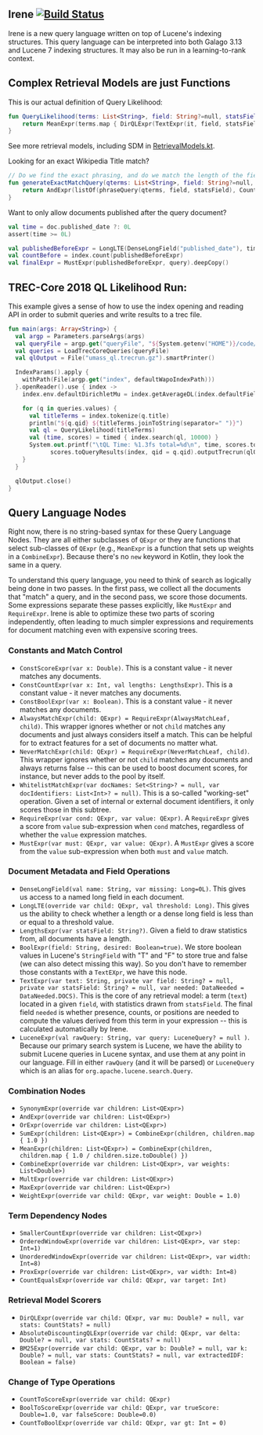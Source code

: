 ## Irene [![Build Status](https://travis-ci.org/jjfiv/irene.svg?branch=master)](https://travis-ci.org/jjfiv/irene)

Irene is a new query language written on top of Lucene's indexing structures. This query language can be interpreted into both Galago 3.13 and Lucene 7 indexing structures. It may also be run in a learning-to-rank context.

## Complex Retrieval Models are just Functions

This is our actual definition of Query Likelihood:

```kotlin
fun QueryLikelihood(terms: List<String>, field: String?=null, statsField: String?=null, mu: Double? = null): QExpr {
    return MeanExpr(terms.map { DirQLExpr(TextExpr(it, field, statsField), mu) })
}
```

See more retrieval models, including SDM in [RetrievalModels.kt](https://github.com/jjfiv/irene/blob/master/src/main/kotlin/edu/umass/cics/ciir/irene/lang/RetrievalModels.kt).

Looking for an exact Wikipedia Title match?

```kotlin
// Do we find the exact phrasing, and do we match the length of the field exactly.
fun generateExactMatchQuery(qterms: List<String>, field: String?=null, statsField: String?=null): QExpr {
    return AndExpr(listOf(phraseQuery(qterms, field, statsField), CountEqualsExpr(LengthsExpr(field), qterms.size)))
}
```

Want to only allow documents published after the query document?

```kotlin
val time = doc.published_date ?: 0L
assert(time >= 0L)

val publishedBeforeExpr = LongLTE(DenseLongField("published_date"), time)
val countBefore = index.count(publishedBeforeExpr)
val finalExpr = MustExpr(publishedBeforeExpr, query).deepCopy()
```

## TREC-Core 2018 QL Likelihood Run:

This example gives a sense of how to use the index opening and reading API in order to submit queries and write results to a trec file.

```kotlin
fun main(args: Array<String>) {
  val argp = Parameters.parseArgs(args)
  val queryFile = argp.get("queryFile", "${System.getenv("HOME")}/code/queries/trec_core/2018-test-topics.txt")
  val queries = LoadTrecCoreQueries(queryFile)
  val qlOutput = File("umass_ql.trecrun.gz").smartPrinter()

  IndexParams().apply {
    withPath(File(argp.get("index", defaultWapoIndexPath)))
  }.openReader().use { index ->
    index.env.defaultDirichletMu = index.getAverageDL(index.defaultField)

    for (q in queries.values) {
      val titleTerms = index.tokenize(q.title)
      println("${q.qid} ${titleTerms.joinToString(separator=" ")}")
      val ql = QueryLikelihood(titleTerms)
      val (time, scores) = timed { index.search(ql, 10000) }
      System.out.printf("\tQL Time: %1.3fs total=%d\n", time, scores.totalHits)
            scores.toQueryResults(index, qid = q.qid).outputTrecrun(qlOutput, "umass_ql")
    }
  }

  qlOutput.close()
}
```

## Query Language Nodes

Right now, there is no string-based syntax for these Query Language Nodes. They are all either subclasses of ``QExpr`` or they are functions that select sub-classes of ``QExpr`` (e.g., ``MeanExpr`` is a function that sets up weights in a ``CombineExpr``). Because there's no ``new`` keyword in Kotlin, they look the same in a query.

To understand this query language, you need to think of search as logically being done in two passes. In the first pass, we collect all the documents that "match" a query, and in the second pass, we score those documents. Some expressions separate these passes explicitly, like ``MustExpr`` and ``RequireExpr``. Irene is able to optimize these two parts of scoring independently, often leading to much simpler expressions and requirements for document matching even with expensive scoring trees.

### Constants and Match Control
- ``ConstScoreExpr(var x: Double)``. This is a constant value - it never matches any documents.
- ``ConstCountExpr(var x: Int, val lengths: LengthsExpr)``. This is a constant value - it never matches any documents.
- ``ConstBoolExpr(var x: Boolean)``. This is a constant value - it never matches any documents.
- ``AlwaysMatchExpr(child: QExpr) = RequireExpr(AlwaysMatchLeaf, child)``. This wrapper ignores whether or not ``child`` matches any documents and just always considers itself a match. This can be helpful for to extract features for a set of documents no matter what.
- ``NeverMatchExpr(child: QExpr) = RequireExpr(NeverMatchLeaf, child)``. This wrapper ignores whether or not ``child`` matches any documents and always returns false -- this can be used to boost document scores, for instance, but never adds to the pool by itself.
- ``WhitelistMatchExpr(var docNames: Set<String>? = null, var docIdentifiers: List<Int>? = null)``. This is a so-called "working-set" operation. Given a set of internal or external document identifiers, it only scores those in this subtree.
- ``RequireExpr(var cond: QExpr, var value: QExpr)``. A ``RequireExpr`` gives a score from ``value`` sub-expression when ``cond`` matches, regardless of whether the ``value`` expression matches.
- ``MustExpr(var must: QExpr, var value: QExpr)``. A ``MustExpr`` gives a score from the ``value`` sub-expression when both ``must`` and ``value`` match.
 
### Document Metadata and Field Operations
- ``DenseLongField(val name: String, var missing: Long=0L)``. This gives us access to a named long field in each document.
- ``LongLTE(override var child: QExpr, val threshold: Long)``. This gives us the ability to check whether a length or a dense long field is less than or equal to a threshold value.
- ``LengthsExpr(var statsField: String?)``. Given a field to draw statistics from, all documents have a length.
- ``BoolExpr(field: String, desired: Boolean=true)``. We store boolean values in Lucene's ``StringField`` with "T" and "F" to store true and false (we can also detect missing this way). So you don't have to remember those constants with a ``TextEXpr``, we have this node.
- ``TextExpr(var text: String, private var field: String? = null, private var statsField: String? = null, var needed: DataNeeded = DataNeeded.DOCS)``. This is the core of any retrieval model: a term (``text``) located in a given ``field``, with statistics drawn from ``statsField``. The final field ``needed`` is whether presence, counts, or positions are needed to compute the values derived from this term in your expression -- this is calculated automatically by Irene.
- ``LuceneExpr(val rawQuery: String, var query: LuceneQuery? = null )``. Because our primary search system is Lucene, we have the ability to submit Lucene queries in Lucene syntax, and use them at any point in our language. Fill in either ``rawQuery`` (and it will be parsed) or ``LuceneQuery`` which is an alias for ``org.apache.lucene.search.Query``.

### Combination Nodes
- ``SynonymExpr(override var children: List<QExpr>)``
- ``AndExpr(override var children: List<QExpr>)``
- ``OrExpr(override var children: List<QExpr>)``
- ``SumExpr(children: List<QExpr>) = CombineExpr(children, children.map { 1.0 })``
- ``MeanExpr(children: List<QExpr>) = CombineExpr(children, children.map { 1.0 / children.size.toDouble() })``
- ``CombineExpr(override var children: List<QExpr>, var weights: List<Double>)``
- ``MultExpr(override var children: List<QExpr>)``
- ``MaxExpr(override var children: List<QExpr>)``
- ``WeightExpr(override var child: QExpr, var weight: Double = 1.0)``

### Term Dependency Nodes
- ``SmallerCountExpr(override var children: List<QExpr>)``
- ``OrderedWindowExpr(override var children: List<QExpr>, var step: Int=1)``
- ``UnorderedWindowExpr(override var children: List<QExpr>, var width: Int=8)``
- ``ProxExpr(override var children: List<QExpr>, var width: Int=8)``
- ``CountEqualsExpr(override var child: QExpr, var target: Int)``

### Retrieval Model Scorers
- ``DirQLExpr(override var child: QExpr, var mu: Double? = null, var stats: CountStats? = null)``
- ``AbsoluteDiscountingQLExpr(override var child: QExpr, var delta: Double? = null, var stats: CountStats? = null)``
- ``BM25Expr(override var child: QExpr, var b: Double? = null, var k: Double? = null, var stats: CountStats? = null, var extractedIDF: Boolean = false)``

### Change of Type Operations
- ``CountToScoreExpr(override var child: QExpr)``
- ``BoolToScoreExpr(override var child: QExpr, var trueScore: Double=1.0, var falseScore: Double=0.0)``
- ``CountToBoolExpr(override var child: QExpr, var gt: Int = 0)``

